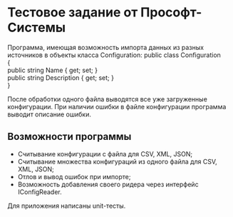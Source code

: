 # Тестовое задание от Прософт-Системы
Программа, имеющая возможность импорта данных из разных источников в объекты класса Configuration:
public class Configuration  
{  
  public string Name { get; set; }  
  public string Description { get; set; }  
}  

После обработки одного файла выводятся все уже загруженные конфигурации.
При наличии ошибки в файле конфигурации программа выводит описание ошибки. 

## Возможности программы
* Считывание конфигурации с файла для CSV, XML, JSON;
* Считывание множества конфигураций из одного файла для CSV, XML, JSON;
* Отлов и вывод ошибок при импорте;
* Возможность добавления своего ридера через интерфейс IConfigReader.

Для приложения написаны unit-тесты.
